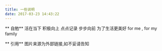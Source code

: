 ```yaml
---
title: 一些说明
date: 2017-03-23 14:43:22
---
```



** 自勉**
活在当下 积极向上
点点记录 步步向前
为了生活更美好 
for me , for my family

** 引用**
图片来源为外部链接,如不妥请告知